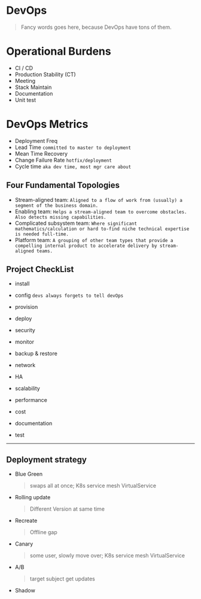 # DevOps
> Fancy words goes here, because DevOps have tons of them.

# Operational Burdens
- CI / CD
- Production Stability (CT)
- Meeting
- Stack Maintain
- Documentation
- Unit test


# DevOps Metrics
- Deployment Freq
- Lead Time `committed to master to deployment`
- Mean Time Recovery
- Change Failure Rate `hotfix/deployment`
- Cycle time `aka dev time, most mgr care about`

## Four Fundamental Topologies
- Stream-aligned team: `Aligned to a flow of work from (usually) a segment of the business domain.`
- Enabling team: `Helps a stream-aligned team to overcome obstacles. Also detects missing capabilities.`
- Complicated subsystem team: `Where significant mathematics/calculation or hard to-find niche technical expertise is needed full-time.`
- Platform team: `A grouping of other team types that provide a compelling internal product to accelerate delivery by stream-aligned teams.`

## Project CheckList
- install
- config `devs always forgets to tell devOps`
- provision
- deploy

- security
- monitor
- backup & restore

- network
- HA
- scalability
- performance

- cost
- documentation
- test


---
## Deployment strategy
- Blue Green
  > swaps all at once; K8s service mesh VirtualService
- Rolling update
  >  Different Version at same time
- Recreate
  > Offline gap
- Canary
  > some user, slowly move over; K8s service mesh VirtualService
- A/B
  > target subject get updates 
- Shadow

